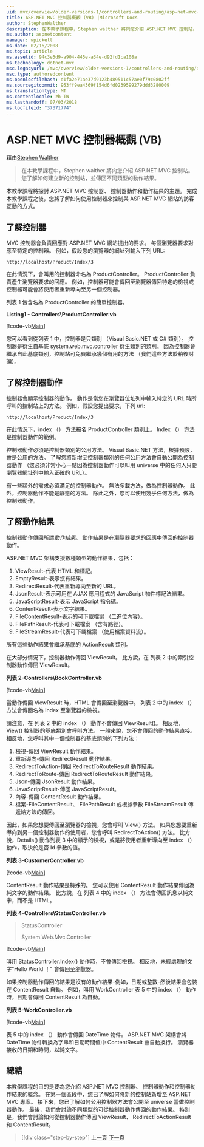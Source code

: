 ```yaml
---
uid: mvc/overview/older-versions-1/controllers-and-routing/asp-net-mvc-controller-overview-vb
title: ASP.NET MVC 控制器概觀 (VB) |Microsoft Docs
author: StephenWalther
description: 在本教學課程中，Stephen walther 將向您介紹 ASP.NET MVC 控制站。 您了解如何建立新的控制站，並傳回不同類型的動作資源...
ms.author: aspnetcontent
manager: wpickett
ms.date: 02/16/2008
ms.topic: article
ms.assetid: 94c3e5d9-a904-445e-a34e-d92fd1ca108a
ms.technology: dotnet-mvc
msc.legacyurl: /mvc/overview/older-versions-1/controllers-and-routing/asp-net-mvc-controller-overview-vb
msc.type: authoredcontent
ms.openlocfilehash: d1fa2e71ae37d9123b489511c57ae0f79c0802ff
ms.sourcegitcommit: 953ff9ea4369f154d6fd0239599279ddd3280009
ms.translationtype: MT
ms.contentlocale: zh-TW
ms.lasthandoff: 07/03/2018
ms.locfileid: "37371774"
---
```

<a name="aspnet-mvc-controller-overview-vb"></a>ASP.NET MVC 控制器概觀 (VB)
====================
藉由[Stephen Walther](https://github.com/StephenWalther)

> 在本教學課程中，Stephen walther 將向您介紹 ASP.NET MVC 控制站。 您了解如何建立新的控制站，並傳回不同類型的動作結果。


本教學課程將探討 ASP.NET MVC 控制器、 控制器動作和動作結果的主題。 完成本教學課程之後，您將了解如何使用控制器來控制與 ASP.NET MVC 網站的訪客互動的方式。

## <a name="understanding-controllers"></a>了解控制器

MVC 控制器會負責回應對 ASP.NET MVC 網站提出的要求。 每個瀏覽器要求對應至特定的控制器。 例如，假設您的瀏覽器的網址列輸入下列 URL:

`http://localhost/Product/Index/3`

在此情況下，會叫用的控制器命名為 ProductController。 ProductController 負責產生瀏覽器要求的回應。 例如，控制器可能會傳回至瀏覽器傳回特定的檢視或控制器可能會將使用者重新導向至另一個控制器。

列表 1 包含名為 ProductController 的簡單控制器。

**Listing1 - Controllers\ProductController.vb**

[!code-vb[Main](asp-net-mvc-controller-overview-vb/samples/sample1.vb)]

您可以看到從列表 1 中，控制器是只類別 （Visual Basic.NET 或 C# 類別）。 控制器是衍生自基底 system.web.mvc.controller 衍生類別的類別。 因為控制器會繼承自此基底類別，控制站可免費繼承幾個有用的方法 （我們這些方法於稍後討論）。

## <a name="understanding-controller-actions"></a>了解控制器動作

控制器會顯示控制器的動作。 動作是當您在瀏覽器位址列中輸入特定的 URL 時所呼叫的控制站上的方法。 例如，假設您提出要求，下列 url:

`http://localhost/Product/Index/3`

在此情況下，index （） 方法被名 ProductController 類別上。 Index （） 方法是控制器動作的範例。

控制器動作必須是控制器類別的公用方法。 Visual Basic.NET 方法，根據預設，會是公用的方法。 了解您將新增至控制器類別的任何公用方法會自動公開為控制器動作 （您必須非常小心一點因為控制器動作可以叫用 universe 中的任何人只要瀏覽器網址列中輸入正確的 URL）。

有一些額外的需求必須滿足的控制器動作。 無法多載方法，做為控制器動作。 此外，控制器動作不能是靜態的方法。 除此之外，您可以使用幾乎任何方法，做為控制器動作。

## <a name="understanding-action-results"></a>了解動作結果

控制器動作傳回所謂*動作結果*。 動作結果是在瀏覽器要求的回應中傳回的控制器動作。

ASP.NET MVC 架構支援數種類型的動作結果，包括：

1. ViewResult-代表 HTML 和標記。
2. EmptyResult-表示沒有結果。
3. RedirectResult-代表重新導向至新的 URL。
4. JsonResult-表示可用在 AJAX 應用程式的 JavaScript 物件標記法結果。
5. JavaScriptResult-表示 JavaScript 指令碼。
6. ContentResult-表示文字結果。
7. FileContentResult-表示的可下載檔案 （二進位內容）。
8. FilePathResult-代表可下載檔案 （含有路徑）。
9. FileStreamResult-代表可下載檔案 （使用檔案資料流）。

所有這些動作結果會繼承基底的 ActionResult 類別。

在大部分情況下，控制器動作傳回 ViewResult。 比方說，在 列表 2 中的索引控制器動作傳回 ViewResult。

**列表 2-Controllers\BookController.vb**

[!code-vb[Main](asp-net-mvc-controller-overview-vb/samples/sample2.vb)]

當動作傳回 ViewResult 時，HTML 會傳回至瀏覽器中。 列表 2 中的 index （） 方法會傳回名為 Index 至瀏覽器的檢視。

請注意，在 列表 2 中的 index （） 動作不會傳回 ViewResult()。 相反地，View() 控制器的基底類別會呼叫方法。 一般來說，您不會傳回的動作結果直接。 相反地，您呼叫其中一個控制器的基底類別的下列方法：

1. 檢視-傳回 ViewResult 動作結果。
2. 重新導向-傳回 RedirectResult 動作結果。
3. RedirectToAction-傳回 RedirectToRouteResult 動作結果。
4. RedirectToRoute-傳回 RedirectToRouteResult 動作結果。
5. Json-傳回 JsonResult 動作結果。
6. JavaScriptResult-傳回 JavaScriptResult。
7. 內容-傳回 ContentResult 動作結果。
8. 檔案-FileContentResult、 FilePathResult 或根據參數 FileStreamResult 傳遞給方法的傳回。

因此，如果您想要傳回至瀏覽器的檢視，您會呼叫 View() 方法。 如果您想要重新導向到另一個控制器動作的使用者，您會呼叫 RedirectToAction() 方法。 比方說，Details() 動作列表 3 中的顯示的檢視，或是將使用者重新導向至 index （） 動作，取決於是否 Id 參數的值。

**列表 3-CustomerController.vb**

[!code-vb[Main](asp-net-mvc-controller-overview-vb/samples/sample3.vb)]

ContentResult 動作結果是特殊的。 您可以使用 ContentResult 動作結果傳回為純文字的動作結果。 比方說，在 列表 4 中的 index （） 方法會傳回訊息以純文字，而不是 HTML。

**列表 4-Controllers\StatusController.vb**

> StatusController
> 
> 
> System.Web.Mvc.Controller


[!code-vb[Main](asp-net-mvc-controller-overview-vb/samples/sample4.vb)]

叫用 StatusController.Index() 動作時，不會傳回檢視。 相反地，未經處理的文字"Hello World ！" 會傳回至瀏覽器。

如果控制器動作傳回的結果是沒有的動作結果-例如，日期或整數-然後結果會包裝在 ContentResult 自動。 例如，叫用 WorkController 表 5 中的 index （） 動作時，日期會傳回 ContentResult 為自動。

**列表 5-WorkController.vb**

[!code-vb[Main](asp-net-mvc-controller-overview-vb/samples/sample5.vb)]

表 5 中的 index （） 動作會傳回 DateTime 物件。 ASP.NET MVC 架構會將 DateTime 物件轉換為字串和日期時間值中 ContentResult 會自動換行。 瀏覽器接收的日期和時間，以純文字。

## <a name="summary"></a>總結

本教學課程的目的是要為您介紹 ASP.NET MVC 控制器、 控制器動作和控制器動作結果的概念。 在第一個區段中，您已了解如何將新的控制站新增至 ASP.NET MVC 專案。 接下來，您已了解如何公用控制器方法會公開至 universe 當做控制器動作。 最後，我們會討論不同類型的可從控制器動作傳回的動作結果。 特別是，我們會討論如何從控制器動作傳回 ViewResult、 RedirectToActionResult 和 ContentResult。

> [!div class="step-by-step"]
> [上一頁](creating-a-custom-route-constraint-cs.md)
> [下一頁](creating-custom-routes-vb.md)
